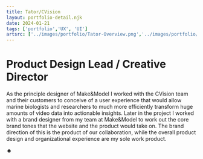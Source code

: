 ```yaml
---
title: Tator/CVision
layout: portfolio-detail.njk
date: 2024-01-21
tags: ['portfolio','UX', 'UI']
artsrc: ['../images/portfolio/Tator-Overview.png','../images/portfolio/Tator-Review.png', '../images/portfolio/Tator-Management.png']
---
```


# Product Design Lead / Creative Director

As the principle designer of Make&Model I worked with the CVision team and their customers to conceive of a user experience that would allow marine biologists and researchers to much more efficiently transform huge amounts of video data into actionable insights. Later in the project I worked with a brand designer from my team at Make&Model to work out the core brand tones that the website and the product would take on. The brand direction of this is the product of our collaboration, while the overall product design and organizational experience are my sole work product.

&#x263B;
